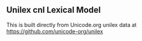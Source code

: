 Unilex cnl Lexical Model
----------------------

This is built directly from Unicode.org unilex data at
https://github.com/unicode-org/unilex
